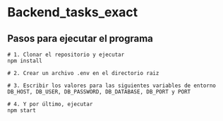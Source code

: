 # Backend_tasks_exact
## Pasos para ejecutar el programa
```
# 1. Clonar el repositorio y ejecutar
npm install

# 2. Crear un archivo .env en el directorio raiz

# 3. Escribir los valores para las siguientes variables de entorno
DB_HOST, DB_USER, DB_PASSWORD, DB_DATABASE, DB_PORT y PORT

# 4. Y por último, ejecutar
npm start
```
